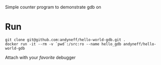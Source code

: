 Simple counter program to demonstrate gdb on

# Run

```
git clone git@github.com:andyneff/hello-world-gdb.git .
docker run -it --rm -v `pwd`:/src:ro --name hello_gdb andyneff/hello-world-gdb
```

Attach with your *favorite* debugger
